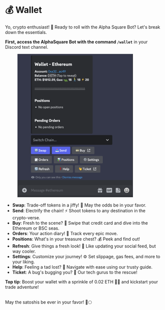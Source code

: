# 💰 Wallet

Yo, crypto enthusiast! 🌌 Ready to roll with the Alpha Square Bot? Let's break down the essentials.



**First, access the AlphaSquare Bot with the command `/wallet`** in your Discord text channel.

<figure><img src="../.gitbook/assets/Screenshot 2023-10-26 at 12.59.35.png" alt="" width="375"><figcaption></figcaption></figure>

* **Swap**: Trade-off tokens in a jiffy! 🎲 May the odds be in your favor.
* **Send**: Electrify the chain! ⚡ Shoot tokens to any destination in the crypto-verse.
* **Buy**: Fresh to the scene? 🌱 Swipe that credit card and dive into the Ethereum or BSC seas.
* **Orders**: Your action diary! 📜 Track every epic move.
* **Positions**: What's in your treasure chest? 💰 Peek and find out!
* **Refresh**: Give things a fresh look! 🔄 Like updating your social feed, but way cooler.
* **Settings**: Customize your journey! ⚙️ Set slippage, gas fees, and more to your liking.
* **Help**: Feeling a tad lost? 🧭 Navigate with ease using our trusty guide.
* **Ticket**: A bug's bugging you? 🦟 Our tech gurus to the rescue!



**Top tip**: Boost your wallet with a sprinkle of 0.02 ETH 🎩✨ and kickstart your trade adventure!

\
May the satoshis be ever in your favor! 🚀🌕
